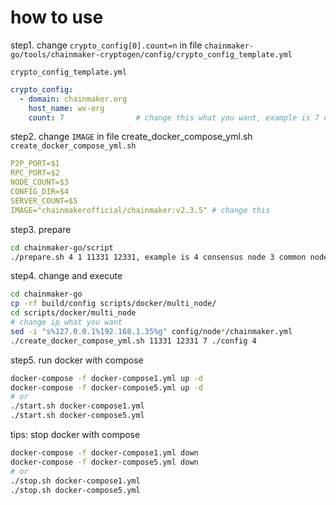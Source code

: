 
# how to use

step1. change `crypto_config[0].count=n` in file `chainmaker-go/tools/chainmaker-cryptogen/config/crypto_config_template.yml`


`crypto_config_template.yml`
```yaml
crypto_config:
  - domain: chainmaker.org
    host_name: wx-org
    count: 7                # change this what you want, example is 7 node
```

step2. change `IMAGE` in file create_docker_compose_yml.sh
`create_docker_compose_yml.sh`
```yaml
P2P_PORT=$1
RPC_PORT=$2
NODE_COUNT=$3
CONFIG_DIR=$4
SERVER_COUNT=$5
IMAGE="chainmakerofficial/chainmaker:v2.3.5" # change this
```

step3. prepare 
```sh
cd chainmaker-go/script 
./prepare.sh 4 1 11331 12331, example is 4 consensus node 3 common node
```

step4. change and execute 
```sh
cd chainmaker-go
cp -rf build/config scripts/docker/multi_node/
cd scripts/docker/multi_node
# change ip what you want
sed -i "s%127.0.0.1%192.168.1.35%g" config/node*/chainmaker.yml
./create_docker_compose_yml.sh 11331 12331 7 ./config 4
```

step5. run docker with compose
```sh
docker-compose -f docker-compose1.yml up -d
docker-compose -f docker-compose5.yml up -d
# or 
./start.sh docker-compose1.yml
./start.sh docker-compose5.yml
```

tips: stop docker with compose
```sh
docker-compose -f docker-compose1.yml down
docker-compose -f docker-compose5.yml down
# or
./stop.sh docker-compose1.yml
./stop.sh docker-compose5.yml
```
